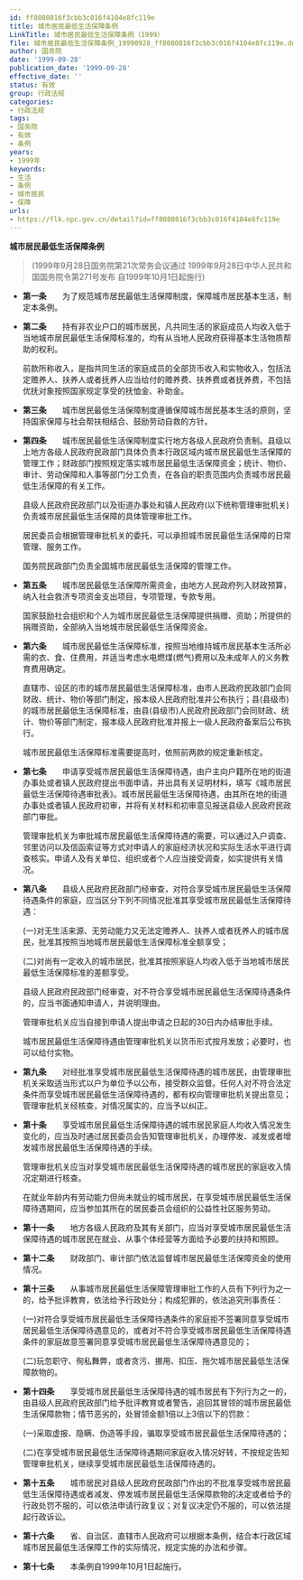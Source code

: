 ```yaml
---
id: ff8080816f3cbb3c016f4104e8fc119e
title: 城市居民最低生活保障条例
LinkTitle: 城市居民最低生活保障条例（1999）
file: 城市居民最低生活保障条例_19990928_ff8080816f3cbb3c016f4104e8fc119e.docx
author: 国务院
date: '1999-09-28'
publication_date: '1999-09-28'
effective_date: ''
status: 有效
group: 行政法规
categories:
- 行政法规
tags:
- 国务院
- 有效
- 条例
years:
- 1999年
keywords:
- 生活
- 条例
- 城市居民
- 保障
urls:
- https://flk.npc.gov.cn/detail?id=ff8080816f3cbb3c016f4104e8fc119e
---
```


**城市居民最低生活保障条例**

> (1999年9月28日国务院第21次常务会议通过 1999年9月28日中华人民共和国国务院令第271号发布 自1999年10月1日起施行)

- **第一条**　　为了规范城市居民最低生活保障制度，保障城市居民基本生活，制定本条例。

- **第二条**　　持有非农业户口的城市居民，凡共同生活的家庭成员人均收入低于当地城市居民最低生活保障标准的，均有从当地人民政府获得基本生活物质帮助的权利。

  前款所称收入，是指共同生活的家庭成员的全部货币收入和实物收入，包括法定赡养人、扶养人或者抚养人应当给付的赡养费、扶养费或者抚养费，不包括优抚对象按照国家规定享受的抚恤金、补助金。

- **第三条**　　城市居民最低生活保障制度遵循保障城市居民基本生活的原则，坚持国家保障与社会帮扶相结合、鼓励劳动自救的方针。

- **第四条**　　城市居民最低生活保障制度实行地方各级人民政府负责制。县级以上地方各级人民政府民政部门具体负责本行政区域内城市居民最低生活保障的管理工作；财政部门按照规定落实城市居民最低生活保障资金；统计、物价、审计、劳动保障和人事等部门分工负责，在各自的职责范围内负责城市居民最低生活保障的有关工作。

  县级人民政府民政部门以及街道办事处和镇人民政府(以下统称管理审批机关)负责城市居民最低生活保障的具体管理审批工作。

  居民委员会根据管理审批机关的委托，可以承担城市居民最低生活保障的日常管理、服务工作。

  国务院民政部门负责全国城市居民最低生活保障的管理工作。

- **第五条**　　城市居民最低生活保障所需资金，由地方人民政府列入财政预算，纳入社会救济专项资金支出项目，专项管理，专款专用。

  国家鼓励社会组织和个人为城市居民最低生活保障提供捐赠、资助；所提供的捐赠资助，全部纳入当地城市居民最低生活保障资金。

- **第六条**　　城市居民最低生活保障标准，按照当地维持城市居民基本生活所必需的衣、食、住费用，并适当考虑水电燃煤(燃气)费用以及未成年人的义务教育费用确定。

  直辖市、设区的市的城市居民最低生活保障标准，由市人民政府民政部门会同财政、统计、物价等部门制定，报本级人民政府批准并公布执行；县(县级市)的城市居民最低生活保障标准，由县(县级市)人民政府民政部门会同财政、统计、物价等部门制定，报本级人民政府批准并报上一级人民政府备案后公布执行。

  城市居民最低生活保障标准需要提高时，依照前两款的规定重新核定。

- **第七条**　　申请享受城市居民最低生活保障待遇，由户主向户籍所在地的街道办事处或者镇人民政府提出书面申请，并出具有关证明材料，填写《城市居民最低生活保障待遇审批表》。城市居民最低生活保障待遇，由其所在地的街道办事处或者镇人民政府初审，并将有关材料和初审意见报送县级人民政府民政部门审批。

  管理审批机关为审批城市居民最低生活保障待遇的需要，可以通过入户调查、邻里访问以及信函索证等方式对申请人的家庭经济状况和实际生活水平进行调查核实。申请人及有关单位、组织或者个人应当接受调查，如实提供有关情况。

- **第八条**　　县级人民政府民政部门经审查，对符合享受城市居民最低生活保障待遇条件的家庭，应当区分下列不同情况批准其享受城市居民最低生活保障待遇：

  (一)对无生活来源、无劳动能力又无法定赡养人、扶养人或者抚养人的城市居民，批准其按照当地城市居民最低生活保障标准全额享受；

  (二)对尚有一定收入的城市居民，批准其按照家庭人均收入低于当地城市居民最低生活保障标准的差额享受。

  县级人民政府民政部门经审查，对不符合享受城市居民最低生活保障待遇条件的，应当书面通知申请人，并说明理由。

  管理审批机关应当自接到申请人提出申请之日起的30日内办结审批手续。

  城市居民最低生活保障待遇由管理审批机关以货币形式按月发放；必要时，也可以给付实物。

- **第九条**　　对经批准享受城市居民最低生活保障待遇的城市居民，由管理审批机关采取适当形式以户为单位予以公布，接受群众监督。任何人对不符合法定条件而享受城市居民最低生活保障待遇的，都有权向管理审批机关提出意见；管理审批机关经核查，对情况属实的，应当予以纠正。

- **第十条**　　享受城市居民最低生活保障待遇的城市居民家庭人均收入情况发生变化的，应当及时通过居民委员会告知管理审批机关，办理停发、减发或者增发城市居民最低生活保障待遇的手续。

  管理审批机关应当对享受城市居民最低生活保障待遇的城市居民的家庭收入情况定期进行核查。

  在就业年龄内有劳动能力但尚未就业的城市居民，在享受城市居民最低生活保障待遇期间，应当参加其所在的居民委员会组织的公益性社区服务劳动。

- **第十一条**　　地方各级人民政府及其有关部门，应当对享受城市居民最低生活保障待遇的城市居民在就业、从事个体经营等方面给予必要的扶持和照顾。

- **第十二条**　　财政部门、审计部门依法监督城市居民最低生活保障资金的使用情况。

- **第十三条**　　从事城市居民最低生活保障管理审批工作的人员有下列行为之一的，给予批评教育，依法给予行政处分；构成犯罪的，依法追究刑事责任：

  (一)对符合享受城市居民最低生活保障待遇条件的家庭拒不签署同意享受城市居民最低生活保障待遇意见的，或者对不符合享受城市居民最低生活保障待遇条件的家庭故意签署同意享受城市居民最低生活保障待遇意见的；

  (二)玩忽职守、徇私舞弊，或者贪污、挪用、扣压、拖欠城市居民最低生活保障款物的。

- **第十四条**　　享受城市居民最低生活保障待遇的城市居民有下列行为之一的，由县级人民政府民政部门给予批评教育或者警告，追回其冒领的城市居民最低生活保障款物；情节恶劣的，处冒领金额1倍以上3倍以下的罚款：

  (一)采取虚报、隐瞒、伪造等手段，骗取享受城市居民最低生活保障待遇的；

  (二)在享受城市居民最低生活保障待遇期间家庭收入情况好转，不按规定告知管理审批机关，继续享受城市居民最低生活保障待遇的。

- **第十五条**　　城市居民对县级人民政府民政部门作出的不批准享受城市居民最低生活保障待遇或者减发、停发城市居民最低生活保障款物的决定或者给予的行政处罚不服的，可以依法申请行政复议；对复议决定仍不服的，可以依法提起行政诉讼。

- **第十六条**　　省、自治区、直辖市人民政府可以根据本条例，结合本行政区域城市居民最低生活保障工作的实际情况，规定实施的办法和步骤。

- **第十七条**　　本条例自1999年10月1日起施行。
